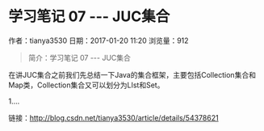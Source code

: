 # 学习笔记 07 --- JUC集合
作者：tianya3530
日期：2017-01-20 11:20
浏览量：912
> 简介：学习笔记 07 --- JUC集合


在讲JUC集合之前我们先总结一下Java的集合框架，主要包括Collection集合和Map类，Collection集合又可以划分为LIst和Set。


1....

 链接：http://blog.csdn.net/tianya3530/article/details/54378621
